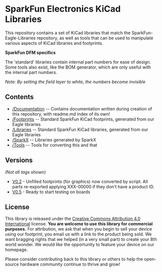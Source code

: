 SparkFun Electronics KiCad Libraries
====================================

This repository contains a set of KiCad libraries that match the SparkFun-Eagle-Libraries repository, as well as tools that can be used to manipulate various aspects of KiCad libraries and footprints.

**SparkFun DFM specifics**

The 'standard' libraries contain internal part numbers for ease of design. Some tools also exist, like the BOM generator, which are only useful with the internal part numbers.

*Note: By setting the field layer to white, the numbers become invisible*

Contents
-------------------

* [/Documentation](https://github.com/sparkfun/SparkFun-KiCad-Libraries/tree/master/Documentation) -- Contains documentation written during creation of this repository, with readme.md index of its own!
* [/Footprints](https://github.com/sparkfun/SparkFun-KiCad-Libraries/tree/master/Footprints) -- Standard SparkFun KiCad footprints, generated from our Eagle libraries
* [/Libraries](https://github.com/sparkfun/SparkFun-KiCad-Libraries/tree/master/Libraries) -- Standard SparkFun KiCad libraries, generated from our Eagle libraries
* [/SparkX](https://github.com/sparkfun/SparkFun-KiCad-Libraries/tree/master/SparkX) -- Libraries generated by SparkX
* [/Tools](https://github.com/sparkfun/SparkFun-KiCad-Libraries/tree/master/Tools) -- Tools for converting this and that


Versions
-------------------
*(Not all tags shown)*

* [V0.2](https://github.com/sparkfun/SparkFun-KiCad-Libraries/tree/V_0.2) - Unfilled footprints (for graphics) now converted by script.  All parts re-exported applying XXX-00000 if they don't have a product ID.
* [V0.5](https://github.com/sparkfun/SparkFun-KiCad-Libraries/tree/V_0.5) - Ready to start testing on boards

License
-------------------

This library is released under the [Creative Commons Attribution 4.0 International](https://creativecommons.org/licenses/by/4.0/) license. 
**You are welcome to use this library for commercial purposes.**
For attribution, we ask that when you begin to sell your device using our footprint, you email us with a link to the product being sold. 
We want bragging rights that we helped (in a very small part) to create your 8th world wonder. 
We would like the opportunity to feature your device on our homepage.

Please consider contributing back to this library or others to help the open-source hardware community continue to thrive and grow! 
